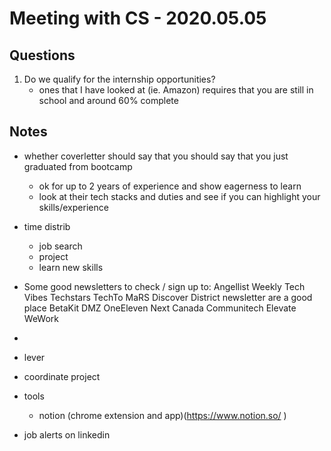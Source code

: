 # Meeting with CS - 2020.05.05

## Questions
1. Do we qualify for the internship opportunities?
	- ones that I have looked at (ie. Amazon) requires that you are still in school and around 60% complete

## Notes
- whether coverletter should say that you should say that you just graduated from bootcamp
	- ok for up to 2 years of experience and show eagerness to learn
	- look at their tech stacks and duties and see if you can highlight your skills/experience

- time distrib
	- job search
	- project
	- learn new skills

- Some good newsletters to check / sign up to: 
Angellist Weekly
Tech Vibes 
Techstars 
TechTo
MaRS Discover District newsletter are a good place 
BetaKit
DMZ
OneEleven
Next Canada
Communitech
Elevate
WeWork 
- 

- lever

- coordinate project
- tools
	- notion (chrome extension and app)(https://www.notion.so/ )
- job alerts on linkedin
